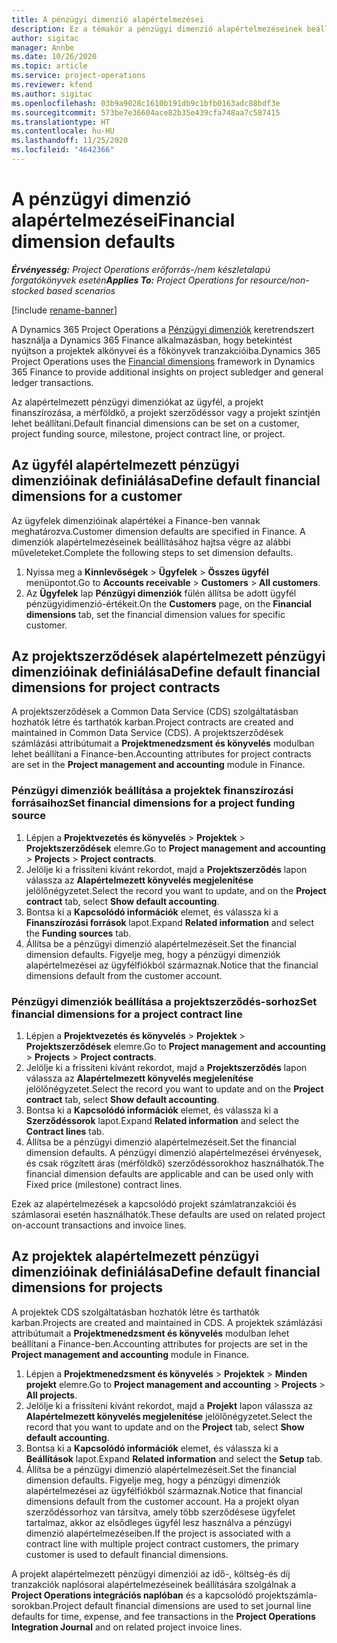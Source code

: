 ```yaml
---
title: A pénzügyi dimenzió alapértelmezései
description: Ez a témakör a pénzügyi dimenzió alapértelmezéseinek beállításával kapcsolatban tartalmaz tájékoztatást.
author: sigitac
manager: Annbe
ms.date: 10/26/2020
ms.topic: article
ms.service: project-operations
ms.reviewer: kfend
ms.author: sigitac
ms.openlocfilehash: 03b9a9028c1610b191db9c1bfb0163adc88bdf3e
ms.sourcegitcommit: 573be7e36604ace82b35e439cfa748aa7c587415
ms.translationtype: HT
ms.contentlocale: hu-HU
ms.lasthandoff: 11/25/2020
ms.locfileid: "4642366"
---
```

# <a name="financial-dimension-defaults"></a><span data-ttu-id="3d128-103">A pénzügyi dimenzió alapértelmezései</span><span class="sxs-lookup"><span data-stu-id="3d128-103">Financial dimension defaults</span></span>

<span data-ttu-id="3d128-104">_**Érvényesség:** Project Operations erőforrás-/nem készletalapú forgatókönyvek esetén_</span><span class="sxs-lookup"><span data-stu-id="3d128-104">_**Applies To:** Project Operations for resource/non-stocked based scenarios_</span></span>

[!include [rename-banner](~/includes/cc-data-platform-banner.md)]

<span data-ttu-id="3d128-105">A Dynamics 365 Project Operations a [Pénzügyi dimenziók](https://docs.microsoft.com/dynamics365/finance/general-ledger/financial-dimensions) keretrendszert használja a Dynamics 365 Finance alkalmazásban, hogy betekintést nyújtson a projektek alkönyvei és a főkönyvek tranzakcióiba.</span><span class="sxs-lookup"><span data-stu-id="3d128-105">Dynamics 365 Project Operations uses the [Financial dimensions](https://docs.microsoft.com/dynamics365/finance/general-ledger/financial-dimensions) framework in Dynamics 365 Finance to provide additional insights on project subledger and general ledger transactions.</span></span>

<span data-ttu-id="3d128-106">Az alapértelmezett pénzügyi dimenziókat az ügyfél, a projekt finanszírozása, a mérföldkő, a projekt szerződéssor vagy a projekt szintjén lehet beállítani.</span><span class="sxs-lookup"><span data-stu-id="3d128-106">Default financial dimensions can be set on a customer, project funding source, milestone, project contract line, or project.</span></span>

## <a name="define-default-financial-dimensions-for-a-customer"></a><span data-ttu-id="3d128-107">Az ügyfél alapértelmezett pénzügyi dimenzióinak definiálása</span><span class="sxs-lookup"><span data-stu-id="3d128-107">Define default financial dimensions for a customer</span></span>

<span data-ttu-id="3d128-108">Az ügyfelek dimenzióinak alapértékei a Finance-ben vannak meghatározva.</span><span class="sxs-lookup"><span data-stu-id="3d128-108">Customer dimension defaults are specified in Finance.</span></span> <span data-ttu-id="3d128-109">A dimenziók alapértelmezéseinek beállításához hajtsa végre az alábbi műveleteket.</span><span class="sxs-lookup"><span data-stu-id="3d128-109">Complete the following steps to set dimension defaults.</span></span>

1. <span data-ttu-id="3d128-110">Nyissa meg a **Kinnlevőségek** > **Ügyfelek** > **Összes ügyfél** menüpontot.</span><span class="sxs-lookup"><span data-stu-id="3d128-110">Go to **Accounts receivable** > **Customers** > **All customers**.</span></span>
2. <span data-ttu-id="3d128-111">Az **Ügyfelek** lap **Pénzügyi dimenziók** fülén állítsa be adott ügyfél pénzügyidimenzió-értékeit.</span><span class="sxs-lookup"><span data-stu-id="3d128-111">On the **Customers** page, on the **Financial dimensions** tab, set the financial dimension values for specific customer.</span></span>

## <a name="define-default-financial-dimensions-for-project-contracts"></a><span data-ttu-id="3d128-112">Az projektszerződések alapértelmezett pénzügyi dimenzióinak definiálása</span><span class="sxs-lookup"><span data-stu-id="3d128-112">Define default financial dimensions for project contracts</span></span>

<span data-ttu-id="3d128-113">A projektszerződések a Common Data Service (CDS) szolgáltatásban hozhatók létre és tarthatók karban.</span><span class="sxs-lookup"><span data-stu-id="3d128-113">Project contracts are created and maintained in Common Data Service (CDS).</span></span> <span data-ttu-id="3d128-114">A projektszerződések számlázási attribútumait a **Projektmenedzsment és könyvelés** modulban lehet beállítani a Finance-ben.</span><span class="sxs-lookup"><span data-stu-id="3d128-114">Accounting attributes for project contracts are set in the **Project management and accounting** module in Finance.</span></span>

### <a name="set-financial-dimensions-for-a-project-funding-source"></a><span data-ttu-id="3d128-115">Pénzügyi dimenziók beállítása a projektek finanszírozási forrásaihoz</span><span class="sxs-lookup"><span data-stu-id="3d128-115">Set financial dimensions for a project funding source</span></span>

1. <span data-ttu-id="3d128-116">Lépjen a **Projektvezetés és könyvelés** > **Projektek** > **Projektszerződések** elemre.</span><span class="sxs-lookup"><span data-stu-id="3d128-116">Go to **Project management and accounting** > **Projects** > **Project contracts**.</span></span>
2. <span data-ttu-id="3d128-117">Jelölje ki a frissíteni kívánt rekordot, majd a **Projektszerződés** lapon válassza az **Alapértelmezett könyvelés megjelenítése** jelölőnégyzetet.</span><span class="sxs-lookup"><span data-stu-id="3d128-117">Select the record you want to update, and on the **Project contract** tab, select **Show default accounting**.</span></span>
3. <span data-ttu-id="3d128-118">Bontsa ki a **Kapcsolódó információk** elemet, és válassza ki a **Finanszírozási források** lapot.</span><span class="sxs-lookup"><span data-stu-id="3d128-118">Expand **Related information** and select the **Funding sources** tab.</span></span>
4. <span data-ttu-id="3d128-119">Állítsa be a pénzügyi dimenzió alapértelmezéseit.</span><span class="sxs-lookup"><span data-stu-id="3d128-119">Set the financial dimension defaults.</span></span> <span data-ttu-id="3d128-120">Figyelje meg, hogy a pénzügyi dimenziók alapértelmezései az ügyfélfiókból származnak.</span><span class="sxs-lookup"><span data-stu-id="3d128-120">Notice that the financial dimensions default from the customer account.</span></span>

### <a name="set-financial-dimensions-for-a-project-contract-line"></a><span data-ttu-id="3d128-121">Pénzügyi dimenziók beállítása a projektszerződés-sorhoz</span><span class="sxs-lookup"><span data-stu-id="3d128-121">Set financial dimensions for a project contract line</span></span>

1. <span data-ttu-id="3d128-122">Lépjen a **Projektvezetés és könyvelés** > **Projektek** > **Projektszerződések** elemre.</span><span class="sxs-lookup"><span data-stu-id="3d128-122">Go to **Project management and accounting** > **Projects** > **Project contracts**.</span></span>
2. <span data-ttu-id="3d128-123">Jelölje ki a frissíteni kívánt rekordot, majd a **Projektszerződés** lapon válassza az **Alapértelmezett könyvelés megjelenítése** jelölőnégyzetet.</span><span class="sxs-lookup"><span data-stu-id="3d128-123">Select the record you want to update and on the **Project contract** tab, select **Show default accounting**.</span></span>
3. <span data-ttu-id="3d128-124">Bontsa ki a **Kapcsolódó információk** elemet, és válassza ki a **Szerződéssorok** lapot.</span><span class="sxs-lookup"><span data-stu-id="3d128-124">Expand **Related information** and select the **Contract lines** tab.</span></span>
4. <span data-ttu-id="3d128-125">Állítsa be a pénzügyi dimenzió alapértelmezéseit.</span><span class="sxs-lookup"><span data-stu-id="3d128-125">Set the financial dimension defaults.</span></span> <span data-ttu-id="3d128-126">A pénzügyi dimenzió alapértelmezései érvényesek, és csak rögzített áras (mérföldkő) szerződéssorokhoz használhatók.</span><span class="sxs-lookup"><span data-stu-id="3d128-126">The financial dimension defaults are applicable and can be used only with Fixed price (milestone) contract lines.</span></span>

<span data-ttu-id="3d128-127">Ezek az alapértelmezések a kapcsolódó projekt számlatranzakciói és számlasorai esetén használhatók.</span><span class="sxs-lookup"><span data-stu-id="3d128-127">These defaults are used on related project on-account transactions and invoice lines.</span></span>

## <a name="define-default-financial-dimensions-for-projects"></a><span data-ttu-id="3d128-128">Az projektek alapértelmezett pénzügyi dimenzióinak definiálása</span><span class="sxs-lookup"><span data-stu-id="3d128-128">Define default financial dimensions for projects</span></span>

<span data-ttu-id="3d128-129">A projektek CDS szolgáltatásban hozhatók létre és tarthatók karban.</span><span class="sxs-lookup"><span data-stu-id="3d128-129">Projects are created and maintained in CDS.</span></span> <span data-ttu-id="3d128-130">A projektek számlázási attribútumait a **Projektmenedzsment és könyvelés** modulban lehet beállítani a Finance-ben.</span><span class="sxs-lookup"><span data-stu-id="3d128-130">Accounting attributes for projects are set in the **Project management and accounting** module in Finance.</span></span>

1. <span data-ttu-id="3d128-131">Lépjen a **Projektmenedzsment és könyvelés** > **Projektek** > **Minden projekt** elemre.</span><span class="sxs-lookup"><span data-stu-id="3d128-131">Go to **Project management and accounting** > **Projects** > **All projects**.</span></span>
2. <span data-ttu-id="3d128-132">Jelölje ki a frissíteni kívánt rekordot, majd a **Projekt** lapon válassza az **Alapértelmezett könyvelés megjelenítése** jelölőnégyzetet.</span><span class="sxs-lookup"><span data-stu-id="3d128-132">Select the record that you want to update and on the **Project** tab, select **Show default accounting**.</span></span>
3. <span data-ttu-id="3d128-133">Bontsa ki a **Kapcsolódó információk** elemet, és válassza ki a **Beállítások** lapot.</span><span class="sxs-lookup"><span data-stu-id="3d128-133">Expand **Related information** and select the **Setup** tab.</span></span>
4. <span data-ttu-id="3d128-134">Állítsa be a pénzügyi dimenzió alapértelmezéseit.</span><span class="sxs-lookup"><span data-stu-id="3d128-134">Set the financial dimension defaults.</span></span> <span data-ttu-id="3d128-135">Figyelje meg, hogy a pénzügyi dimenziók alapértelmezései az ügyfélfiókból származnak.</span><span class="sxs-lookup"><span data-stu-id="3d128-135">Notice that financial dimensions default from the customer account.</span></span> <span data-ttu-id="3d128-136">Ha a projekt olyan szerződéssorhoz van társítva, amely több szerződésese ügyfelet tartalmaz, akkor az elsődleges ügyfél lesz használva a pénzügyi dimenzió alapértelmezéseiben.</span><span class="sxs-lookup"><span data-stu-id="3d128-136">If the project is associated with a contract line with multiple project contract customers, the primary customer is used to default financial dimensions.</span></span>

<span data-ttu-id="3d128-137">A projekt alapértelmezett pénzügyi dimenziói az idő-, költség-és díj tranzakciók naplósorai alapértelmezéseinek beállítására szolgálnak a **Project Operations integrációs naplóban** és a kapcsolódó projektszámla-sorokban.</span><span class="sxs-lookup"><span data-stu-id="3d128-137">Project default financial dimensions are used to set journal line defaults for time, expense, and fee transactions in the **Project Operations Integration Journal** and on related project invoice lines.</span></span>
